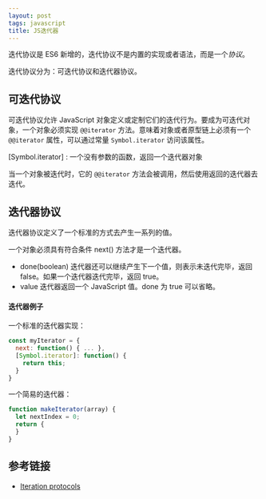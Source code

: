 ```yaml
---
layout: post
tags: javascript 
title: JS迭代器
---
```

迭代协议是 ES6 新增的，迭代协议不是内置的实现或者语法，而是一个*协议*。

迭代协议分为：可迭代协议和迭代器协议。

## 可迭代协议
可迭代协议允许 JavaScript 对象定义或定制它们的迭代行为。要成为可迭代对象，一个对象必须实现 `@@iterator` 方法。意味着对象或者原型链上必须有一个 `@@iterator` 属性，可以通过常量 `Symbol.iterator` 访问该属性。

[Symbol.iterator] : 一个没有参数的函数，返回一个迭代器对象

当一个对象被迭代时，它的 `@@iterator` 方法会被调用，然后使用返回的迭代器去迭代。 

## 迭代器协议
迭代器协议定义了一个标准的方式去产生一系列的值。

一个对象必须具有符合条件 next() 方法才是一个迭代器。
- done(boolean) 迭代器还可以继续产生下一个值，则表示未迭代完毕，返回 false。如果一个迭代器迭代完毕，返回 true。
- value 迭代器返回一个 JavaScript 值。done 为 true 可以省略。

#### 迭代器例子
一个标准的迭代器实现：
```js
const myIterator = {
  next: function() { ... },
  [Symbol.iterator]: function() {
    return this;
  }
}
```

一个简易的迭代器：
```javascript
function makeIterator(array) {
  let nextIndex = 0;
  return {
  }
}
```

## 参考链接
- [Iteration protocols](https://developer.mozilla.org/en-US/docs/Web/JavaScript/Reference/Iteration_protocols)

